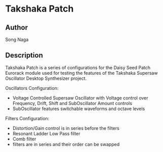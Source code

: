 # Takshaka Patch

## Author

Song Naga

## Description

Takshaka Patch is a series of configurations for the Daisy Seed Patch Eurorack module used for testing the features of the Takshaka Supersaw Oscillator Desktop Synthesizer project.  

Oscillators Configuration:

- Voltage Controlled Supersaw Oscillator with Voltage control over Frequency, Drift, Shift and SubOscillator Amount controls
- SubOscillator features switchable waveforms and octave levels

Filters Configuration:

- Distortion/Gain control is in series before the filters
- Resonant Ladder Low Pass filter
- Comb filter
- filters are in series and their order can be swapped
